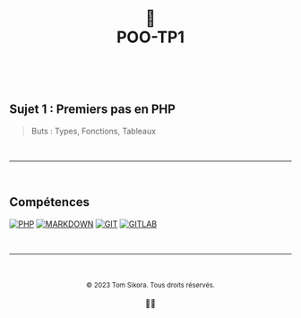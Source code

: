 <div align="center">
    <h1>
        🤖<br>POO-TP1<br>
        <br>
    </h1>
</div>

<br>

## Sujet 1 : Premiers pas en PHP
> Buts : Types, Fonctions, Tableaux

<br>

---

<br>

## Compétences

[![PHP](https://img.shields.io/badge/PHP-777BB4?style=for-the-badge&logo=php&logoColor=white)](https://www.php.net/)
[![MARKDOWN](https://img.shields.io/badge/Markdown-000000?style=for-the-badge&logo=markdown&logoColor=white)](https://www.markdownguide.org/)
[![GIT](https://img.shields.io/badge/Git-E34F26?style=for-the-badge&logo=git&logoColor=white)](https://git-scm.com/)
[![GITLAB](https://img.shields.io/badge/GitLab-330F63?style=for-the-badge&logo=gitlab&logoColor=white)](https://about.gitlab.com/)

<br>

---

<div align="center">
    <br>
    <br>
    <div>
        <sub>&copy; 2023 Tom Sikora. Tous droits réservés.</sub>
    </div>
    <br>
    👨‍💻
</div>